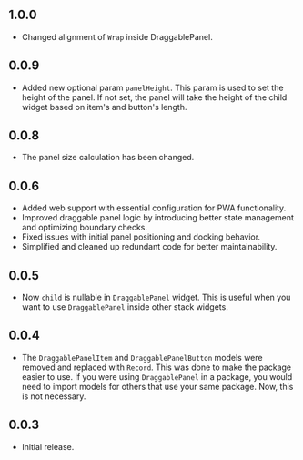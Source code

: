 ## 1.0.0
- Changed alignment of `Wrap` inside DraggablePanel.

## 0.0.9
- Added new optional param `panelHeight`. This param is used to set the height of the panel. If not set, the panel will take the height of the child widget based on item's and button's length.

## 0.0.8
- The panel size calculation has been changed.

## 0.0.6
- Added web support with essential configuration for PWA functionality.  
- Improved draggable panel logic by introducing better state management and optimizing boundary checks.  
- Fixed issues with initial panel positioning and docking behavior.  
- Simplified and cleaned up redundant code for better maintainability.  

## 0.0.5

- Now `child` is nullable in `DraggablePanel` widget. This is useful when you want to use `DraggablePanel` inside other stack widgets.

## 0.0.4

- The `DraggablePanelItem` and `DraggablePanelButton` models were removed and replaced with `Record`.
This was done to make the package easier to use. If you were using `DraggablePanel` in a package, you would need to import models for others that use your same package. Now, this is not necessary.

## 0.0.3

- Initial release.